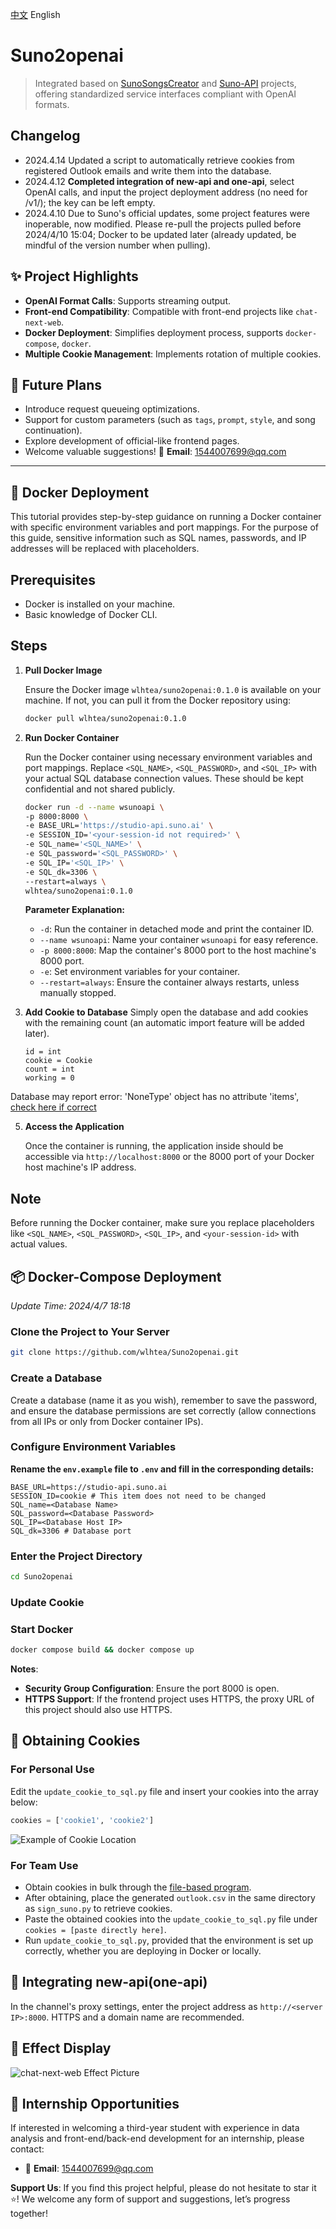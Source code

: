 [中文](https://github.com/wlhtea/Suno2openai/blob/main/README_ZH.md) English
# Suno2openai
> Integrated based on [SunoSongsCreator](https://github.com/yihong0618/SunoSongsCreator) and [Suno-API](https://github.com/SunoAI-API/Suno-API) projects, offering standardized service interfaces compliant with OpenAI formats.

## Changelog
- 2024.4.14 Updated a script to automatically retrieve cookies from registered Outlook emails and write them into the database.
- 2024.4.12 **Completed integration of new-api and one-api**, select OpenAI calls, and input the project deployment address (no need for /v1/); the key can be left empty.
- 2024.4.10 Due to Suno's official updates, some project features were inoperable, now modified. Please re-pull the projects pulled before 2024/4/10 15:04; Docker to be updated later (already updated, be mindful of the version number when pulling).

## ✨ Project Highlights
- **OpenAI Format Calls**: Supports streaming output.
- **Front-end Compatibility**: Compatible with front-end projects like `chat-next-web`.
- **Docker Deployment**: Simplifies deployment process, supports `docker-compose`, `docker`.
- **Multiple Cookie Management**: Implements rotation of multiple cookies.

## 🚀 Future Plans
- Introduce request queueing optimizations.
- Support for custom parameters (such as `tags`, `prompt`, `style`, and song continuation).
- Explore development of official-like frontend pages.
- Welcome valuable suggestions! 📧 **Email**: 1544007699@qq.com

---

## 🫙 Docker Deployment

This tutorial provides step-by-step guidance on running a Docker container with specific environment variables and port mappings. For the purpose of this guide, sensitive information such as SQL names, passwords, and IP addresses will be replaced with placeholders.

## Prerequisites

- Docker is installed on your machine.
- Basic knowledge of Docker CLI.

## Steps

1. **Pull Docker Image**

   Ensure the Docker image `wlhtea/suno2openai:0.1.0` is available on your machine. If not, you can pull it from the Docker repository using:

   ```bash
   docker pull wlhtea/suno2openai:0.1.0
   ```

2. **Run Docker Container**

   Run the Docker container using necessary environment variables and port mappings. Replace `<SQL_NAME>`, `<SQL_PASSWORD>`, and `<SQL_IP>` with your actual SQL database connection values. These should be kept confidential and not shared publicly.

   ```bash
   docker run -d --name wsunoapi \
   -p 8000:8000 \
   -e BASE_URL='https://studio-api.suno.ai' \
   -e SESSION_ID='<your-session-id not required>' \
   -e SQL_name='<SQL_NAME>' \
   -e SQL_password='<SQL_PASSWORD>' \
   -e SQL_IP='<SQL_IP>' \
   -e SQL_dk=3306 \
   --restart=always \
   wlhtea/suno2openai:0.1.0
   ```

   **Parameter Explanation:**
   - `-d`: Run the container in detached mode and print the container ID.
   - `--name wsunoapi`: Name your container `wsunoapi` for easy reference.
   - `-p 8000:8000`: Map the container's 8000 port to the host machine's 8000 port.
   - `-e`: Set environment variables for your container.
   - `--restart=always`: Ensure the container always restarts, unless manually stopped.

3. **Add Cookie to Database**
   Simply open the database and add cookies with the remaining count (an automatic import feature will be added later).
   ```mysql
   id = int
   cookie = Cookie
   count = int
   working = 0
   ```

Database may report error: 'NoneType' object has no attribute 'items', [check here if correct](https://github.com/wlhtea/Suno2openai/issues/10)

5. **Access the Application**

   Once the container is running, the application inside should be accessible via `http://localhost:8000` or the 8000 port of your Docker host machine's IP address.

## Note

Before running the Docker container, make sure you replace placeholders like `<SQL_NAME>`, `<SQL_PASSWORD>`, `<SQL_IP>`, and `<your-session-id>` with actual values.
## 📦 Docker-Compose Deployment
_Update Time: 2024/4/7 18:18_

### Clone the Project to Your Server
```bash
git clone https://github.com/wlhtea/Suno2openai.git
```

### Create a Database
Create a database (name it as you wish), remember to save the password, and ensure the database permissions are set correctly (allow connections from all IPs or only from Docker container IPs).

### Configure Environment Variables
**Rename the `env.example` file to `.env` and fill in the corresponding details:**
```plaintext
BASE_URL=https://studio-api.suno.ai
SESSION_ID=cookie # This item does not need to be changed
SQL_name=<Database Name>
SQL_password=<Database Password>
SQL_IP=<Database Host IP>
SQL_dk=3306 # Database port
```

### Enter the Project Directory
```bash
cd Suno2openai
```

### Update Cookie


### Start Docker
```bash
docker compose build && docker compose up
```
**Notes**:
- **Security Group Configuration**: Ensure the port 8000 is open.
- **HTTPS Support**: If the frontend project uses HTTPS, the proxy URL of this project should also use HTTPS.

## 🍪 Obtaining Cookies
### For Personal Use
Edit the `update_cookie_to_sql.py` file and insert your cookies into the array below:
```python
cookies = ['cookie1', 'cookie2']
```
![Example of Cookie Location](https://github.com/wlhtea/Suno2openai/assets/115779315/6edf9969-9eb6-420f-bfcd-dbf4b282ecbf)

### For Team Use
- Obtain cookies in bulk through the [file-based program](https://github.com/wlhtea/Suno2openai/tree/main/suno_%E6%89%93%E5%8F%B7%E5%8F%96cookie).
- After obtaining, place the generated `outlook.csv` in the same directory as `sign_suno.py` to retrieve cookies.
- Paste the obtained cookies into the `update_cookie_to_sql.py` file under `cookies = [paste directly here]`.
- Run `update_cookie_to_sql.py`, provided that the environment is set up correctly, whether you are deploying in Docker or locally.

## 🔌 Integrating new-api(one-api)
In the channel's proxy settings, enter the project address as `http://<server IP>:8000`. HTTPS and a domain name are recommended.

## 🎉 Effect Display
![chat-next-web Effect Picture](https://github.com/wlhtea/Suno2openai/assets/115779315/6495e840-b025-4667-82f6-19116ce71c8e)

## 💌 Internship Opportunities
If interested in welcoming a third-year student with experience in data analysis and front-end/back-end development for an internship, please contact:
- 📧 **Email**: 1544007699@qq.com

**Support Us**: If you find this project helpful, please do not hesitate to star it ⭐! We welcome any form of support and suggestions, let’s progress together!
